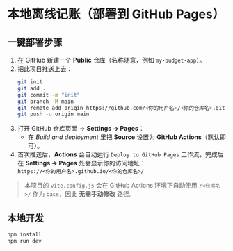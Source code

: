 # 本地离线记账（部署到 GitHub Pages）

## 一键部署步骤
1. 在 GitHub 新建一个 **Public** 仓库（名称随意，例如 `my-budget-app`）。
2. 把此项目推送上去：
   ```bash
   git init
   git add .
   git commit -m "init"
   git branch -M main
   git remote add origin https://github.com/<你的用户名>/<你的仓库名>.git
   git push -u origin main
   ```
3. 打开 GitHub 仓库页面 → **Settings → Pages**：
   - 在 *Build and deployment* 里把 **Source** 设置为 **GitHub Actions**（默认即可）。
4. 首次推送后，**Actions** 会自动运行 `Deploy to GitHub Pages` 工作流，完成后在 **Settings → Pages** 处会显示你的访问地址：  
   `https://<你的用户名>.github.io/<你的仓库名>/`

> 本项目的 `vite.config.js` 会在 GitHub Actions 环境下自动使用 `/<仓库名>/` 作为 `base`，因此 **无需手动修改** 路径。

## 本地开发
```bash
npm install
npm run dev
```
